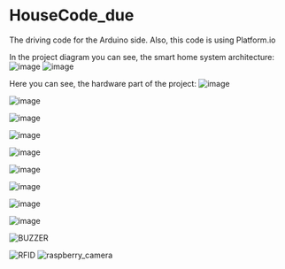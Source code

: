 # HouseCode_due
The driving code for the Arduino side. Also, this code is using Platform.io 


In the project diagram you can see, the smart home system architecture:
![image](https://github.com/moisiFerenc/HouseCode_due/assets/78962708/29e4cdcd-3d09-4c2c-89e8-31468696ca43)
![image](https://github.com/moisiFerenc/HouseCode_due/assets/78962708/8327b94e-b4c6-4e7f-8d10-e67adb791d03)


Here you can see, the hardware part of the project:
![image](https://github.com/moisiFerenc/HouseCode_due/assets/78962708/8f601a31-55f6-4faf-b4b1-f87cacd32239)

![image](https://github.com/moisiFerenc/HouseCode_due/assets/78962708/0c7b912a-e7e0-40a3-84f1-815b5a7c344c)


![image](https://github.com/moisiFerenc/HouseCode_due/assets/78962708/a33dc9e1-2f95-48b9-8849-18e77cdc8a86)

![image](https://github.com/moisiFerenc/HouseCode_due/assets/78962708/e60fdc7e-e6c9-4799-bbe5-9ea9a4fc2c5f)

![image](https://github.com/moisiFerenc/HouseCode_due/assets/78962708/33279b18-424e-4864-8942-6419ab6a2525)

![image](https://github.com/moisiFerenc/HouseCode_due/assets/78962708/3ab98bc0-9c80-4fd4-ba75-3c40fa80cd8d)

![image](https://github.com/moisiFerenc/HouseCode_due/assets/78962708/a52d72fb-5b52-49b8-aea1-6affaa884b80)

![image](https://github.com/moisiFerenc/HouseCode_due/assets/78962708/f7a093f4-b3fa-41fc-85a7-4518cb67e80c)


![image](https://github.com/moisiFerenc/HouseCode_due/assets/78962708/ff615f3b-b5d4-4caa-907a-66c13eec5338)

![BUZZER](https://github.com/moisiFerenc/HouseCode_due/assets/78962708/650b703b-4da3-4446-a468-c375c409e10d)

![RFID](https://github.com/moisiFerenc/HouseCode_due/assets/78962708/7c6da48b-9b66-44f6-be52-9c312ae6da08)
![raspberry_camera](https://github.com/moisiFerenc/HouseCode_due/assets/78962708/94373b37-67f8-46b3-8103-ef56259c8702)
